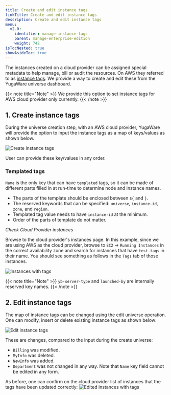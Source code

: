 ```yaml
---
title: Create and edit instance tags
linkTitle: Create and edit instance tags
description: Create and edit instance tags
menu:
  v2.0:
    identifier: manage-instance-tags
    parent: manage-enterprise-edition
    weight: 742
isTocNested: true
showAsideToc: true
---
```


The instances created on a cloud provider can be assigned special metadata to help manage, bill or audit the resources. On AWS they referred to as
[instance tags](https://docs.aws.amazon.com/AWSEC2/latest/UserGuide/Using_Tags.html). We provide a way to create and edit these from the
YugaWare universe dashboard.

{{< note title="Note" >}}
We provide this option to set instance tags for AWS cloud provider only currently.
{{< /note >}}

## 1. Create instance tags

During the universe creation step, with an AWS cloud provider, YugaWare will provide the option to input the instance tags as a map of keys/values as shown below.

![Create instance tags](/images/ee/inst-tags-1.png)

User can provide these key/values in any order.

### Templated tags

`Name` is the only key that can have `templated` tags, so it can be made of different parts filled in at run-time to determine node and instance names.

- The parts of the template should be enclosed between `${` and `}`.
- The reserved keywords that can be specified: `universe`, `instance-id`, `zone`, and `region`.
- Templated tag value needs to have `instance-id` at the minimum.
- Order of the parts of template do not matter.

*Check Cloud Provider instances*

Browse to the cloud provider's instances page. In this example, since we are using AWS as the cloud provider, browse to `EC2` -> `Running Instances`
in the correct availability zone and search for instances that have `test-tags` in their name. You should see something as follows in the
`Tags` tab of those instances.

![Instances with tags](/images/ee/inst-tags-aws-1.png)

{{< note title="Note" >}}
`yb-server-type` and `launched-by` are internally reserved key names.
{{< /note >}}

## 2. Edit instance tags

The map of instance tags can be changed using the edit universe operation. One can modify, insert or delete existing instance tags as shown below:

![Edit instance tags](/images/ee/inst-tags-2.png)

These are changes, compared to the input during the create universe:

- `Billing` was modified.
- `MyInfo` was deleted.
- `NewInfo` was added.
- `Department` was not changed in any way.
Note that `Name` key field cannot be edited in any form.

As before, one can confirm on the cloud provider list of instances that the tags have been updated correctly:
![Edited instances with tags](/images/ee/inst-tags-aws-2.png)
